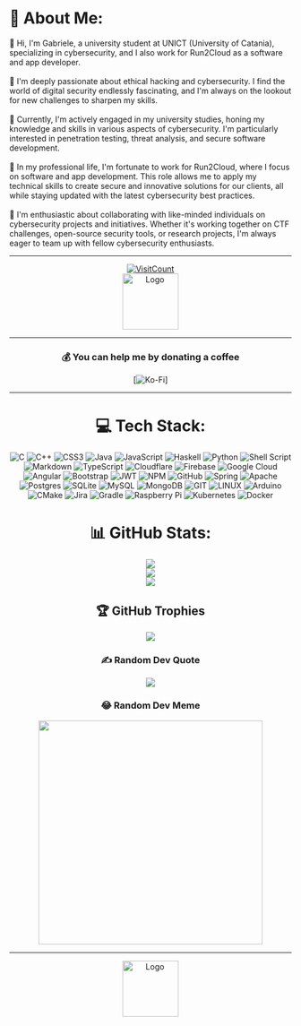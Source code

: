 # 💫 About Me:
👋 Hi, I'm Gabriele, a university student at UNICT (University of Catania), specializing in cybersecurity, and I also work for Run2Cloud as a software and app developer.<br><br>👀 I'm deeply passionate about ethical hacking and cybersecurity. I find the world of digital security endlessly fascinating, and I'm always on the lookout for new challenges to sharpen my skills.<br><br>🌱 Currently, I'm actively engaged in my university studies, honing my knowledge and skills in various aspects of cybersecurity. I'm particularly interested in penetration testing, threat analysis, and secure software development.<br><br>💼 In my professional life, I'm fortunate to work for Run2Cloud, where I focus on software and app development. This role allows me to apply my technical skills to create secure and innovative solutions for our clients, all while staying updated with the latest cybersecurity best practices.<br><br>💞️ I'm enthusiastic about collaborating with like-minded individuals on cybersecurity projects and initiatives. Whether it's working together on CTF challenges, open-source security tools, or research projects, I'm always eager to team up with fellow cybersecurity enthusiasts.<br>

---

<div align="center">
  <a href="https://visitcount.itsvg.in"><img src="https://visitcount.itsvg.in/api?id=GabryGiac&icon=2&color=0" alt="VisitCount"></a>
</div>
 <div align="center">
  <a href="https://www.unict.it/">
    <img src="https://www.unict.it/sites/default/files/images/sigillo-2014.png" alt="Logo" width="100" height="100">
  </a>


---

<div align="center">
<h3 align="center">💰 You can help me by donating a coffee</h3>

  [![Ko-Fi](https://img.shields.io/badge/Ko--fi-F16061?style=for-the-badge&logo=ko-fi&logoColor=white)] <!--(https://ko-fi.com/gabry19358)-->
</div>

---

# 💻 Tech Stack:
![C](https://img.shields.io/badge/c-%2300599C.svg?style=plastic&logo=c&logoColor=white) ![C++](https://img.shields.io/badge/c++-%2300599C.svg?style=plastic&logo=c%2B%2B&logoColor=white) ![CSS3](https://img.shields.io/badge/css3-%231572B6.svg?style=plastic&logo=css3&logoColor=white) ![Java](https://img.shields.io/badge/java-%23ED8B00.svg?style=plastic&logo=java&logoColor=white) ![JavaScript](https://img.shields.io/badge/javascript-%23323330.svg?style=plastic&logo=javascript&logoColor=%23F7DF1E) ![Haskell](https://img.shields.io/badge/Haskell-5e5086?style=plastic&logo=haskell&logoColor=white) ![Python](https://img.shields.io/badge/python-3670A0?style=plastic&logo=python&logoColor=ffdd54) ![Shell Script](https://img.shields.io/badge/shell_script-%23121011.svg?style=plastic&logo=gnu-bash&logoColor=white) ![Markdown](https://img.shields.io/badge/markdown-%23000000.svg?style=plastic&logo=markdown&logoColor=white) ![TypeScript](https://img.shields.io/badge/typescript-%23007ACC.svg?style=plastic&logo=typescript&logoColor=white) ![Cloudflare](https://img.shields.io/badge/Cloudflare-F38020?style=plastic&logo=Cloudflare&logoColor=white) ![Firebase](https://img.shields.io/badge/firebase-%23039BE5.svg?style=plastic&logo=firebase) ![Google Cloud](https://img.shields.io/badge/Google%20Cloud-%234285F4.svg?style=plastic&logo=google-cloud&logoColor=white) ![Angular](https://img.shields.io/badge/angular-%23DD0031.svg?style=plastic&logo=angular&logoColor=white) ![Bootstrap](https://img.shields.io/badge/bootstrap-%23563D7C.svg?style=plastic&logo=bootstrap&logoColor=white) ![JWT](https://img.shields.io/badge/JWT-black?style=plastic&logo=JSON%20web%20tokens) ![NPM](https://img.shields.io/badge/NPM-%23000000.svg?style=plastic&logo=npm&logoColor=white) ![GitHub](https://img.shields.io/badge/GitHub-%23121011.svg?style=plastic&logo=github&logoColor=white) ![Spring](https://img.shields.io/badge/spring-%236DB33F.svg?style=plastic&logo=spring&logoColor=white) ![Apache](https://img.shields.io/badge/apache-%23D42029.svg?style=plastic&logo=apache&logoColor=white) ![Postgres](https://img.shields.io/badge/postgres-%23316192.svg?style=plastic&logo=postgresql&logoColor=white) ![SQLite](https://img.shields.io/badge/sqlite-%2307405e.svg?style=plastic&logo=sqlite&logoColor=white) ![MySQL](https://img.shields.io/badge/mysql-%2300f.svg?style=plastic&logo=mysql&logoColor=white) ![MongoDB](https://img.shields.io/badge/MongoDB-%234ea94b.svg?style=plastic&logo=mongodb&logoColor=white) ![GIT](https://img.shields.io/badge/Git-fc6d26?style=plastic&logo=git&logoColor=white) ![LINUX](https://img.shields.io/badge/Linux-FCC624?style=plastic&logo=linux&logoColor=black) ![Arduino](https://img.shields.io/badge/-Arduino-00979D?style=plastic&logo=Arduino&logoColor=white) ![CMake](https://img.shields.io/badge/CMake-%23008FBA.svg?style=plastic&logo=cmake&logoColor=white) ![Jira](https://img.shields.io/badge/jira-%230A0FFF.svg?style=plastic&logo=jira&logoColor=white) ![Gradle](https://img.shields.io/badge/Gradle-02303A.svg?style=plastic&logo=Gradle&logoColor=white) ![Raspberry Pi](https://img.shields.io/badge/-RaspberryPi-C51A4A?style=plastic&logo=Raspberry-Pi) ![Kubernetes](https://img.shields.io/badge/kubernetes-%23326ce5.svg?style=plastic&logo=kubernetes&logoColor=white) ![Docker](https://img.shields.io/badge/docker-%230db7ed.svg?style=plastic&logo=docker&logoColor=white)
# 📊 GitHub Stats:
![](https://github-readme-stats.vercel.app/api?username=GabryGiac&theme=dark&hide_border=false&include_all_commits=false&count_private=true)<br/>
![](https://github-readme-streak-stats.herokuapp.com/?user=GabryGiac&theme=dark&hide_border=false)<br/>
![](https://github-readme-stats.vercel.app/api/top-langs/?username=GabryGiac&theme=dark&hide_border=false&include_all_commits=false&count_private=true&layout=compact)

## 🏆 GitHub Trophies
![](https://github-profile-trophy.vercel.app/?username=GabryGiac&theme=radical&no-frame=false&no-bg=false&margin-w=4)

### ✍️ Random Dev Quote
![](https://quotes-github-readme.vercel.app/api?type=horizontal&theme=radical)

### 😂 Random Dev Meme
<img src='https://randommeme-five.vercel.app/' style="height: 400px;"/>

---
  <div align="center">
  <a href="https://www.unict.it/">
    <img src="https://www.unict.it/sites/default/files/images/sigillo-2014.png" alt="Logo" width="100" height="100">
  </a>

<!--
  ## 💰 You can help me by Donating
  [![Ko-Fi](https://img.shields.io/badge/Ko--fi-F16061?style=for-the-badge&logo=ko-fi&logoColor=white)](https://ko-fi.com/gabry19358) 

  -->

  
<!-- Proudly created with GPRM ( https://gprm.itsvg.in ) -->
